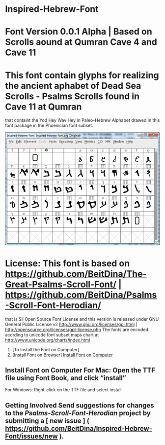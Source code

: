 # Inspired-Hebrew-Font
   
# Font Version 0.0.1 Alpha | Based on Scrolls aound at Qumran Cave 4 and Cave 11
  
# This font contain glyphs for realizing the ancient aphabet of Dead Sea Scrolls - Psalms Scrolls found in Cave 11 at Qumran
that containt the Yod Hey Wav Hey in Paleo-Hebrew Alphabet drawed in this font package in the Phoenician font subset.
  
![Sample](ScreenShouts/font_003_30122021_061640.jpg)
  
# License: This font is based on https://github.com/BeitDina/The-Great-Psalms-Scroll-Font/ | https://github.com/BeitDina/Psalms-Scroll-Font-Herodian/
that is Sil Open Source Font License and this version is released under GNU General Public License v2
http://www.gnu.org/licenses/gpl.html | http://opensource.org/licenses/gpl-license.php
The fonts are encoded acording to unicode font subset maps chart at http://www.unicode.org/charts/index.html
   
1. [To Install the Font on Computer]     
2. [Install Font on Browser]   [Install Font on Computer]( #install-font-on-computer ) 

## Install Font on Computer    For Mac: Open the TTF file using Font Book, and click “install”
 
For Windows: Right-click on the TTF file and select install 

## Getting Involved  Send suggestions for changes to the *Psalms-Scroll-Font-Herodian* project by submitting a [ new issue ] ( https://github.com/BeitDina/Inspired-Hebrew-Font/issues/new ).
